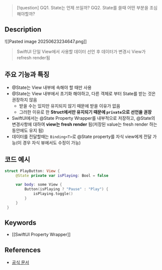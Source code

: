 >[!question]
>GQ1. State는 언제 쓰일까?
>GQ2. State를 쓸때 어떤 부분을 조심해야할까?

## Description
![[Pasted image 20250623234647.png]]

> SwiftUI 단일 View에서 사용할 데이터
> 선언 후 데이터가 변경시 View가 refresh render됨


## 주요 기능과 특징
- @State는 View 내부에 속해야 할 때만 사용
-  @State는 View 내부에서 초기화 해야하고, 다른 객체로 부터 State를 받는 것은 권장하지 않음
    - 받을 수는 있지만 유지되지 않기 때문에 받을 이유가 없음
    - 그러한 이유로 한 **Struct에서만 유지되기 때문에 `private`으로 선언을 권장**
- SwiftUI에서는 @State Property Wrapper를 내부적으로 저장하고, 
  @State의 변경사항에 대하여 **view는 fresh render** 됨(저장된 value는 fresh render 하는 동안에도 유지 됨)
- 데이터를 전달할때는 `Binding<T>`로 @State property를 자식 view에게 전달 가능(이 경우 자식 뷰에서도 수정이 가능)

## 코드 예시
```swift
struct PlayButton: View {
     @State private var isPlaying: Bool = false

     var body: some View {
         Button(isPlaying ? "Pause" : "Play") {
             isPlaying.toggle()
         }
     }
 }
```

## Keywords
- [[SwiftUI Property Wrapper]]

## References
- [공식 문서](https://developer.apple.com/documentation/swiftui/state)
